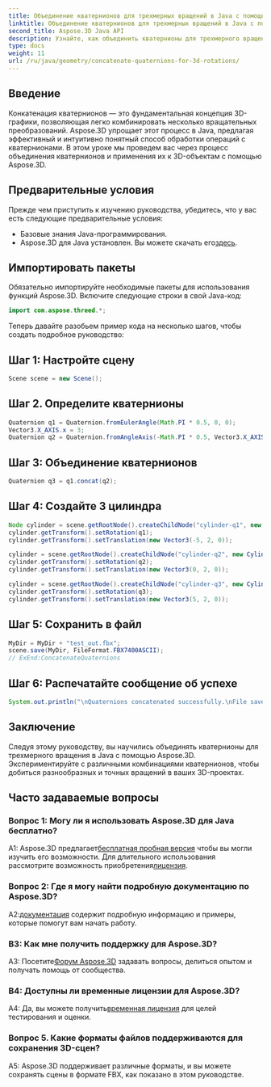 ```yaml
---
title: Объединение кватернионов для трехмерных вращений в Java с помощью Aspose.3D
linktitle: Объединение кватернионов для трехмерных вращений в Java с помощью Aspose.3D
second_title: Aspose.3D Java API
description: Узнайте, как объединить кватернионы для трехмерного вращения в Java с помощью Aspose.3D. Следуйте нашему пошаговому руководству для плавного преобразования анимации.
type: docs
weight: 11
url: /ru/java/geometry/concatenate-quaternions-for-3d-rotations/
---
```

## Введение

Конкатенация кватернионов — это фундаментальная концепция 3D-графики, позволяющая легко комбинировать несколько вращательных преобразований. Aspose.3D упрощает этот процесс в Java, предлагая эффективный и интуитивно понятный способ обработки операций с кватернионами. В этом уроке мы проведем вас через процесс объединения кватернионов и применения их к 3D-объектам с помощью Aspose.3D.

## Предварительные условия

Прежде чем приступить к изучению руководства, убедитесь, что у вас есть следующие предварительные условия:

- Базовые знания Java-программирования.
- Aspose.3D для Java установлен. Вы можете скачать его[здесь](https://releases.aspose.com/3d/java/).

## Импортировать пакеты

Обязательно импортируйте необходимые пакеты для использования функций Aspose.3D. Включите следующие строки в свой Java-код:

```java
import com.aspose.threed.*;
```

Теперь давайте разобьем пример кода на несколько шагов, чтобы создать подробное руководство:

## Шаг 1: Настройте сцену

```java
Scene scene = new Scene();
```

## Шаг 2. Определите кватернионы

```java
Quaternion q1 = Quaternion.fromEulerAngle(Math.PI * 0.5, 0, 0);
Vector3.X_AXIS.x = 3;
Quaternion q2 = Quaternion.fromAngleAxis(-Math.PI * 0.5, Vector3.X_AXIS);
```

## Шаг 3: Объединение кватернионов

```java
Quaternion q3 = q1.concat(q2);
```

## Шаг 4: Создайте 3 цилиндра

```java
Node cylinder = scene.getRootNode().createChildNode("cylinder-q1", new Cylinder(0.1, 1, 2));
cylinder.getTransform().setRotation(q1);
cylinder.getTransform().setTranslation(new Vector3(-5, 2, 0));
```

```java
cylinder = scene.getRootNode().createChildNode("cylinder-q2", new Cylinder(0.1, 1, 2));
cylinder.getTransform().setRotation(q2);
cylinder.getTransform().setTranslation(new Vector3(0, 2, 0));
```

```java
cylinder = scene.getRootNode().createChildNode("cylinder-q3", new Cylinder(0.1, 1, 2));
cylinder.getTransform().setRotation(q3);
cylinder.getTransform().setTranslation(new Vector3(5, 2, 0));
```

## Шаг 5: Сохранить в файл

```java
MyDir = MyDir + "test_out.fbx";
scene.save(MyDir, FileFormat.FBX7400ASCII);
// ExEnd:ConcatenateQuaternions
```

## Шаг 6: Распечатайте сообщение об успехе

```java
System.out.println("\nQuaternions concatenated successfully.\nFile saved at " + MyDir);
```

## Заключение

Следуя этому руководству, вы научились объединять кватернионы для трехмерного вращения в Java с помощью Aspose.3D. Экспериментируйте с различными комбинациями кватернионов, чтобы добиться разнообразных и точных вращений в ваших 3D-проектах.

## Часто задаваемые вопросы

### Вопрос 1: Могу ли я использовать Aspose.3D для Java бесплатно?

 A1: Aspose.3D предлагает[бесплатная пробная версия](https://releases.aspose.com/) чтобы вы могли изучить его возможности. Для длительного использования рассмотрите возможность приобретения[лицензия](https://purchase.aspose.com/buy).

### Вопрос 2: Где я могу найти подробную документацию по Aspose.3D?

 А2:[документация](https://reference.aspose.com/3d/java/) содержит подробную информацию и примеры, которые помогут вам начать работу.

### В3: Как мне получить поддержку для Aspose.3D?

 A3: Посетите[Форум Aspose.3D](https://forum.aspose.com/c/3d/18) задавать вопросы, делиться опытом и получать помощь от сообщества.

### В4: Доступны ли временные лицензии для Aspose.3D?

 A4: Да, вы можете получить[временная лицензия](https://purchase.aspose.com/temporary-license/) для целей тестирования и оценки.

### Вопрос 5. Какие форматы файлов поддерживаются для сохранения 3D-сцен?

A5: Aspose.3D поддерживает различные форматы, и вы можете сохранять сцены в формате FBX, как показано в этом руководстве.